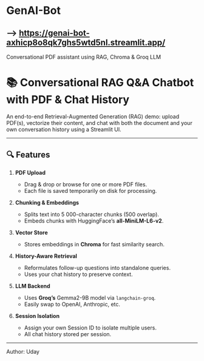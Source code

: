# GenAI-Bot
## --> https://genai-bot-axhicp8o8qk7ghs5wtd5nl.streamlit.app/

Conversational PDF assistant using RAG, Chroma &amp; Groq LLM

# 📚 Conversational RAG Q&A Chatbot with PDF & Chat History

An end-to-end Retrieval-Augmented Generation (RAG) demo: upload PDF(s), vectorize their content, and chat with both the document and your own conversation history using a Streamlit UI.

---

## 🔍 Features

1. **PDF Upload**  
   - Drag & drop or browse for one or more PDF files.  
   - Each file is saved temporarily on disk for processing.

2. **Chunking & Embeddings**  
   - Splits text into 5 000-character chunks (500 overlap).  
   - Embeds chunks with HuggingFace’s **all-MiniLM-L6-v2**.

3. **Vector Store**  
   - Stores embeddings in **Chroma** for fast similarity search.

4. **History-Aware Retrieval**  
   - Reformulates follow-up questions into standalone queries.  
   - Uses your chat history to preserve context.

5. **LLM Backend**  
   - Uses **Groq’s** Gemma2-9B model via `langchain-groq`.  
   - Easily swap to OpenAI, Anthropic, etc.

6. **Session Isolation**  
   - Assign your own Session ID to isolate multiple users.  
   - All chat history stored per session.

---
Author: Uday


